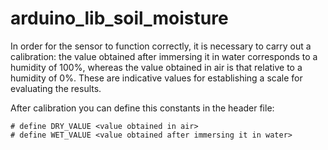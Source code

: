 # arduino_lib_soil_moisture

In order for the sensor to function correctly, it is necessary to carry out a calibration: the value obtained after immersing it in water corresponds to a humidity of 100%, whereas the value obtained in air is that relative to a humidity of 0%. These are indicative values for establishing a scale for evaluating the results.  

After calibration you can define this constants in the header file: 
```
# define DRY_VALUE <value obtained in air>
# define WET_VALUE <value obtained after immersing it in water>
```
